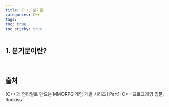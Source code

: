 ```yaml
---
title: C++, 분기문
categories: C++
tags: 
toc: true
toc_sticky: true
---
```


## **1. 분기문이란?**



<br/>

## **출처**

[C++과 언리얼로 만드는 MMORPG 게임 개발 시리즈] Part1: C++ 프로그래밍 입문, Rookiss
